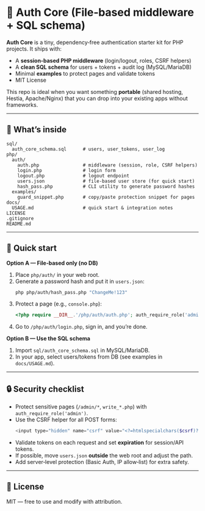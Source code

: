# 🔐 Auth Core (File‑based middleware + SQL schema)

**Auth Core** is a tiny, dependency‑free authentication starter kit for PHP projects.
It ships with:

- A **session‑based PHP middleware** (login/logout, roles, CSRF helpers)
- A **clean SQL schema** for users + tokens + audit log (MySQL/MariaDB)
- Minimal **examples** to protect pages and validate tokens
- MIT License

This repo is ideal when you want something **portable** (shared hosting, Hestia, Apache/Nginx) that you can drop into your existing apps without frameworks.

---

## 🧩 What’s inside

```
sql/
  auth_core_schema.sql      # users, user_tokens, user_log
php/
  auth/
    auth.php                # middleware (session, role, CSRF helpers)
    login.php               # login form
    logout.php              # logout endpoint
    users.json              # file‑based user store (for quick start)
    hash_pass.php           # CLI utility to generate password hashes
  examples/
    guard_snippet.php       # copy/paste protection snippet for pages
docs/
  USAGE.md                  # quick start & integration notes
LICENSE
.gitignore
README.md
```

---

## 🚀 Quick start

**Option A — File‑based only (no DB)**
1. Place `php/auth/` in your web root.
2. Generate a password hash and put it in `users.json`:
   ```bash
   php php/auth/hash_pass.php "ChangeMe!123"
   ```
3. Protect a page (e.g., `console.php`):
   ```php
   <?php require __DIR__.'/php/auth/auth.php'; auth_require_role('admin'); $csrf = auth_csrf_token(); ?>
   ```
4. Go to `/php/auth/login.php`, sign in, and you’re done.

**Option B — Use the SQL schema**
1. Import `sql/auth_core_schema.sql` in MySQL/MariaDB.
2. In your app, select users/tokens from DB (see examples in `docs/USAGE.md`).

---

## 🔒 Security checklist

- Protect sensitive pages (`/admin/*`, `write_*.php`) with `auth_require_role('admin')`.
- Use the CSRF helper for all POST forms:
  ```php
  <input type="hidden" name="csrf" value="<?=htmlspecialchars($csrf)?>">
  ```
- Validate tokens on each request and set **expiration** for session/API tokens.
- If possible, move `users.json` **outside** the web root and adjust the path.
- Add server‑level protection (Basic Auth, IP allow‑list) for extra safety.

---

## 🧾 License

MIT — free to use and modify with attribution.
